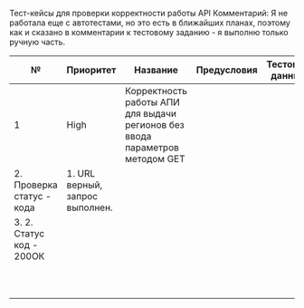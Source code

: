 Тест-кейсы для проверки корректности работы API
Комментарий: Я не работала еще с автотестами, но это есть в ближайших планах, поэтому как и сказано в комментарии к тестовому заданию - я выполню только ручную часть.

| № | Приоритет | Название | Предусловия | Тестовые данные | Шаги | Ожидаемый результат |
| - | --------- | -------- | ----------- | --------------- | ---- | ------------------- |
| 1 | High | Корректность работы АПИ для выдачи регионов без ввода параметров методом GET | | | 1. Отправить запрос серверу методом GET - https://regions-test.2gis.com/1.0/regions.
 2. Проверка статус - кода | 1. URL верный, запрос выполнен. 
 3. 2. Статус код - 200ОК |
|   |           |          |             |                 |      |                     |
|   |           |          |             |                 |      |                     |
|   |           |          |             |                 |      |                     |
|   |           |          |             |                 |      |                     |
|   |           |          |             |                 |      |                     |
|   |           |          |             |                 |      |                     |
|   |           |          |             |                 |      |                     |
|   |           |          |             |                 |      |                     |
|   |           |          |             |                 |      |                     |
|   |           |          |             |                 |      |                     |
